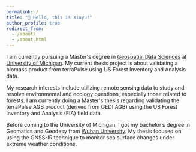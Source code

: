 ```yaml
---
permalink: /
title: "👋 Hello, this is Xiuyu!"
author_profile: true
redirect_from: 
  - /about/
  - /about.html
---
```


I am currently pursuing a Master's degree in [Geospatial Data Sciences](https://seas.umich.edu/academics/master-science/geospatial-data-sciences) at [University of Michigan](https://umich.edu). My current thesis project is about validating a biomass product from terraPulse using US Forest Inventory and Analysis data.

My research interests include utilizing remote sensing data to study and resolve environmental and ecology questions, especially those related to forests. I am currently doing a Master's thesis regarding validating the terraPulse AGB product (derived from GEDI AGB) using the US Forest Inventory and Analysis (FIA) field data.

Before coming to the University of Michigan, I got my bachelor’s degree in Geomatics and Geodesy from [Wuhan University](https://en.whu.edu.cn). My thesis focused on using the GNSS-IR technique to monitor sea surface changes under extreme weather conditions.